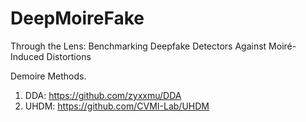 # DeepMoireFake
Through the Lens: Benchmarking Deepfake Detectors Against Moiré-Induced Distortions

Demoire Methods.

1) DDA: https://github.com/zyxxmu/DDA
2) UHDM: https://github.com/CVMI-Lab/UHDM
